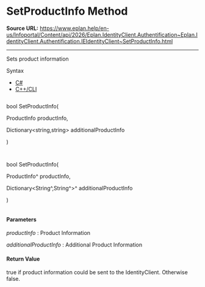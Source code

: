 # SetProductInfo Method

**Source URL:** https://www.eplan.help/en-us/Infoportal/Content/api/2026/Eplan.IdentityClient.Authentification~Eplan.IdentityClient.Authentification.IEIdentityClient~SetProductInfo.html

---

Sets product information

Syntax

- [C#](#i-syntax-CS)
- [C++/CLI](#i-syntax-CPP2005)

```
```
bool SetProductInfo( 

   ProductInfo productInfo,

   Dictionary<string,string> additionalProductInfo

)
```
```

```
```
bool SetProductInfo( 

   ProductInfo^ productInfo,

   Dictionary<String^,String^>^ additionalProductInfo

)
```
```

#### Parameters

*productInfo*
:   Product Information

*additionalProductInfo*
:   Additional Product Information

#### Return Value

true if product information could be sent to the IdentityClient. Otherwise false.
